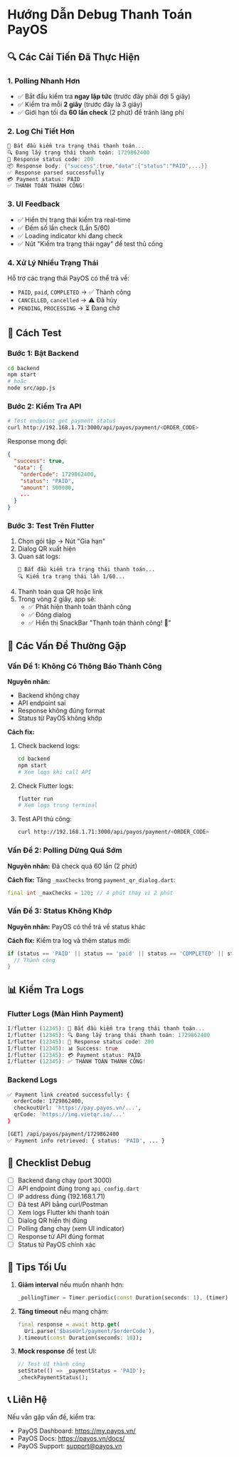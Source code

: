 # Hướng Dẫn Debug Thanh Toán PayOS

## 🔍 Các Cải Tiến Đã Thực Hiện

### 1. **Polling Nhanh Hơn**
- ✅ Bắt đầu kiểm tra **ngay lập tức** (trước đây phải đợi 5 giây)
- ✅ Kiểm tra mỗi **2 giây** (trước đây là 3 giây)
- ✅ Giới hạn tối đa **60 lần check** (2 phút) để tránh lãng phí

### 2. **Log Chi Tiết Hơn**
```dart
🔄 Bắt đầu kiểm tra trạng thái thanh toán...
🔍 Đang lấy trạng thái thanh toán: 1729862400
📡 Response status code: 200
📦 Response body: {"success":true,"data":{"status":"PAID",...}}
✅ Response parsed successfully
💳 Payment status: PAID
✅ THANH TOÁN THÀNH CÔNG!
```

### 3. **UI Feedback**
- ✅ Hiển thị trạng thái kiểm tra real-time
- ✅ Đếm số lần check (Lần 5/60)
- ✅ Loading indicator khi đang check
- ✅ Nút "Kiểm tra trạng thái ngay" để test thủ công

### 4. **Xử Lý Nhiều Trạng Thái**
Hỗ trợ các trạng thái PayOS có thể trả về:
- `PAID`, `paid`, `COMPLETED` → ✅ Thành công
- `CANCELLED`, `cancelled` → ⚠️ Đã hủy
- `PENDING`, `PROCESSING` → ⏳ Đang chờ

## 🧪 Cách Test

### Bước 1: Bật Backend
```bash
cd backend
npm start
# hoặc
node src/app.js
```

### Bước 2: Kiểm Tra API
```bash
# Test endpoint get payment status
curl http://192.168.1.71:3000/api/payos/payment/<ORDER_CODE>
```

Response mong đợi:
```json
{
  "success": true,
  "data": {
    "orderCode": 1729862400,
    "status": "PAID",
    "amount": 500000,
    ...
  }
}
```

### Bước 3: Test Trên Flutter
1. Chọn gói tập → Nút "Gia hạn"
2. Dialog QR xuất hiện
3. Quan sát logs:
   ```
   🔄 Bắt đầu kiểm tra trạng thái thanh toán...
   🔍 Kiểm tra trạng thái lần 1/60...
   ```
4. Thanh toán qua QR hoặc link
5. Trong vòng 2 giây, app sẽ:
   - ✅ Phát hiện thanh toán thành công
   - ✅ Đóng dialog
   - ✅ Hiển thị SnackBar "Thanh toán thành công! 🎉"

## 🐛 Các Vấn Đề Thường Gặp

### Vấn Đề 1: Không Có Thông Báo Thành Công
**Nguyên nhân:**
- Backend không chạy
- API endpoint sai
- Response không đúng format
- Status từ PayOS không khớp

**Cách fix:**
1. Check backend logs:
   ```bash
   cd backend
   npm start
   # Xem logs khi call API
   ```

2. Check Flutter logs:
   ```bash
   flutter run
   # Xem logs trong terminal
   ```

3. Test API thủ công:
   ```bash
   curl http://192.168.1.71:3000/api/payos/payment/<ORDER_CODE>
   ```

### Vấn Đề 2: Polling Dừng Quá Sớm
**Nguyên nhân:** Đã check quá 60 lần (2 phút)

**Cách fix:** Tăng `_maxChecks` trong `payment_qr_dialog.dart`:
```dart
final int _maxChecks = 120; // 4 phút thay vì 2 phút
```

### Vấn Đề 3: Status Không Khớp
**Nguyên nhân:** PayOS có thể trả về status khác

**Cách fix:** Kiểm tra log và thêm status mới:
```dart
if (status == 'PAID' || status == 'paid' || status == 'COMPLETED' || status == 'SUCCESS') {
  // Thành công
}
```

## 📊 Kiểm Tra Logs

### Flutter Logs (Màn Hình Payment)
```dart
I/flutter (12345): 🔄 Bắt đầu kiểm tra trạng thái thanh toán...
I/flutter (12345): 🔍 Đang lấy trạng thái thanh toán: 1729862400
I/flutter (12345): 📡 Response status code: 200
I/flutter (12345): 📊 Success: true
I/flutter (12345): 💳 Payment status: PAID
I/flutter (12345): ✅ THANH TOÁN THÀNH CÔNG!
```

### Backend Logs
```bash
✅ Payment link created successfully: {
  orderCode: 1729862400,
  checkoutUrl: 'https://pay.payos.vn/...',
  qrCode: 'https://img.vietqr.io/...'
}

[GET] /api/payos/payment/1729862400
✅ Payment info retrieved: { status: 'PAID', ... }
```

## 🎯 Checklist Debug

- [ ] Backend đang chạy (port 3000)
- [ ] API endpoint đúng trong `api_config.dart`
- [ ] IP address đúng (192.168.1.71)
- [ ] Đã test API bằng curl/Postman
- [ ] Xem logs Flutter khi thanh toán
- [ ] Dialog QR hiển thị đúng
- [ ] Polling đang chạy (xem UI indicator)
- [ ] Response từ API đúng format
- [ ] Status từ PayOS chính xác

## 🚀 Tips Tối Ưu

1. **Giảm interval** nếu muốn nhanh hơn:
   ```dart
   _pollingTimer = Timer.periodic(const Duration(seconds: 1), (timer) { ... });
   ```

2. **Tăng timeout** nếu mạng chậm:
   ```dart
   final response = await http.get(
     Uri.parse('$baseUrl/payment/$orderCode'),
   ).timeout(const Duration(seconds: 10));
   ```

3. **Mock response** để test UI:
   ```dart
   // Test UI thành công
   setState(() => _paymentStatus = 'PAID');
   _checkPaymentStatus();
   ```

## 📞 Liên Hệ
Nếu vẫn gặp vấn đề, kiểm tra:
- PayOS Dashboard: https://my.payos.vn/
- PayOS Docs: https://payos.vn/docs/
- PayOS Support: support@payos.vn
